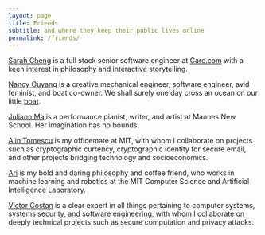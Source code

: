 ```yaml
---
layout: page
title: Friends
subtitle: and where they keep their public lives online
permalink: /friends/
---
```


[Sarah Cheng](http://sarahycheng.com/) is a full stack senior software engineer at [Care.com](https://care.com) with a keen interest in philosophy and interactive storytelling.

[Nancy Ouyang](http://www.orangenarwhals.com/) is a creative mechanical engineer, software engineer, avid feminist, and boat co-owner. We shall surely one day cross an ocean on our little [boat](http://boat.csail.mit.edu/).

[Juliann Ma](http://www.juliannma.com/) is a performance pianist, writer, and artist at Mannes New School. Her imagination has no bounds.

[Alin Tomescu](http://alinush.org/) is my officemate at MIT, with whom I collaborate on projects such as cryptographic currency, cryptographic identity for secure email, and other projects bridging technology and socioeconomics.

[Ari](http://people.csail.mit.edu/aanders/) is my bold and daring philosophy and coffee friend, who works in machine learning and robotics at the MIT Computer Science and Artificial Intelligence Laboratory.

[Victor Costan](http://www.costan.us/) is a clear expert in all things pertaining to computer systems, systems security, and software engineering, with whom I collaborate on deeply technical projects such as secure computation and privacy attacks.
